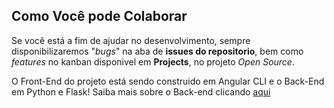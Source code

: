 ## Como Você pode Colaborar

Se você está a fim de ajudar no desenvolvimento, sempre disponibilizaremos "*bugs*" na aba de **issues do repositorio**, bem como *features* no kanban disponivel em **Projects**, no projeto *Open Source*.

O Front-End do projeto está sendo construido em Angular CLI e o Back-End em Python e Flask!
Saiba mais sobre o Back-end clicando [aqui](https://github.com/InovaCPS/back-antena-cps/blob/master/README.md)
